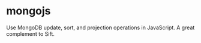 # mongojs
Use MongoDB update, sort, and projection operations in JavaScript. A great complement to Sift.
